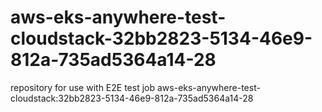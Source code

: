# aws-eks-anywhere-test-cloudstack-32bb2823-5134-46e9-812a-735ad5364a14-28
repository for use with E2E test job aws-eks-anywhere-test-cloudstack:32bb2823-5134-46e9-812a-735ad5364a14-28
